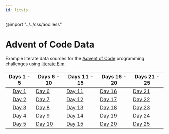 ```yaml
---
id: litvis
---
```


@import "../../css/aoc.less"

# Advent of Code Data

Example literate data sources for the [Advent of Code](http://adventofcode.com) programming challenges using [literate Elm](https://github.com/gicentre/litvis).

|      Days 1 - 5      | Days 6 - 10           | Days 11 - 15          | Days 16 - 20          | Days 21 - 25          |
| :------------------: | --------------------- | --------------------- | --------------------- | --------------------- |
| [Day 1](d01_2020.md) | [Day 6](d06_2020.md)  | [Day 11](d11_2020.md) | [Day 16](d16_2020.md) | [Day 21](d21_2020.md) |
| [Day 2](d02_2020.md) | [Day 7](d07_2020.md)  | [Day 12](d12_2020.md) | [Day 17](d17_2020.md) | [Day 22](d22_2020.md) |
| [Day 3](d03_2020.md) | [Day 8](d08_2020.md)  | [Day 13](d13_2020.md) | [Day 18](d18_2020.md) | [Day 23](d23_2020.md) |
| [Day 4](d04_2020.md) | [Day 9](d09_2020.md)  | [Day 14](d14_2020.md) | [Day 19](d19_2020.md) | [Day 24](d24_2020.md) |
| [Day 5](d05_2020.md) | [Day 10](d10_2020.md) | [Day 15](d15_2020.md) | [Day 20](d20_2020.md) | [Day 25](d25_2020.md) |
